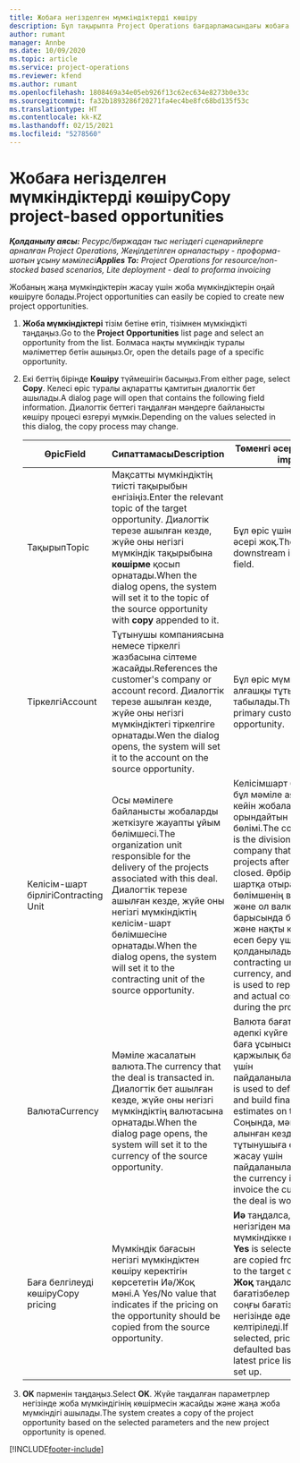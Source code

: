 ```yaml
---
title: Жобаға негізделген мүмкіндіктерді көшіру
description: Бұл тақырыпта Project Operations бағдарламасындағы жобаға негізделген мүмкіндіктерді көшіру туралы ақпарат берілген.
author: rumant
manager: Annbe
ms.date: 10/09/2020
ms.topic: article
ms.service: project-operations
ms.reviewer: kfend
ms.author: rumant
ms.openlocfilehash: 1808469a34e05eb926f13c62ec634e8273b0e33c
ms.sourcegitcommit: fa32b1893286f20271fa4ec4be8fc68bd135f53c
ms.translationtype: HT
ms.contentlocale: kk-KZ
ms.lasthandoff: 02/15/2021
ms.locfileid: "5278560"
---
```

# <a name="copy-project-based-opportunities"></a><span data-ttu-id="90601-103">Жобаға негізделген мүмкіндіктерді көшіру</span><span class="sxs-lookup"><span data-stu-id="90601-103">Copy project-based opportunities</span></span>

<span data-ttu-id="90601-104">_**Қолданылу аясы:** Ресурс/биржадан тыс негіздегі сценарийлерге арналған Project Operations, Жеңілдетілген орналастыру - проформа-шотын ұсыну мәмілесі_</span><span class="sxs-lookup"><span data-stu-id="90601-104">_**Applies To:** Project Operations for resource/non-stocked based scenarios, Lite deployment - deal to proforma invoicing_</span></span>


<span data-ttu-id="90601-105">Жобаның жаңа мүмкіндіктерін жасау үшін жоба мүмкіндіктерін оңай көшіруге болады.</span><span class="sxs-lookup"><span data-stu-id="90601-105">Project opportunities can easily be copied to create new project opportunities.</span></span> 

1. <span data-ttu-id="90601-106">**Жоба мүмкіндіктері** тізім бетіне өтіп, тізімнен мүмкіндікті таңдаңыз.</span><span class="sxs-lookup"><span data-stu-id="90601-106">Go to the **Project Opportunities** list page and select an opportunity from the list.</span></span> <span data-ttu-id="90601-107">Болмаса нақты мүмкіндік туралы мәліметтер бетін ашыңыз.</span><span class="sxs-lookup"><span data-stu-id="90601-107">Or, open the details page of a specific opportunity.</span></span> 
2. <span data-ttu-id="90601-108">Екі беттің бірінде **Көшіру** түймешігін басыңыз.</span><span class="sxs-lookup"><span data-stu-id="90601-108">From either page, select **Copy**.</span></span> <span data-ttu-id="90601-109">Келесі өріс туралы ақпаратты қамтитын диалогтік бет ашылады.</span><span class="sxs-lookup"><span data-stu-id="90601-109">A dialog page will open that contains the following field information.</span></span> <span data-ttu-id="90601-110">Диалогтік беттегі таңдалған мәндерге байланысты көшіру процесі өзгеруі мүмкін.</span><span class="sxs-lookup"><span data-stu-id="90601-110">Depending on the values selected in this dialog, the copy process may change.</span></span>

    | <span data-ttu-id="90601-111">**Өріс**</span><span class="sxs-lookup"><span data-stu-id="90601-111">**Field**</span></span> | <span data-ttu-id="90601-112">**Сипаттамасы**</span><span class="sxs-lookup"><span data-stu-id="90601-112">**Description**</span></span> | <span data-ttu-id="90601-113">**Төменгі әсер**</span><span class="sxs-lookup"><span data-stu-id="90601-113">**Downstream impact**</span></span> |
    | --- | --- | --- |
    | <span data-ttu-id="90601-114">Тақырып</span><span class="sxs-lookup"><span data-stu-id="90601-114">Topic</span></span> | <span data-ttu-id="90601-115">Мақсатты мүмкіндіктің тиісті тақырыбын енгізіңіз.</span><span class="sxs-lookup"><span data-stu-id="90601-115">Enter the relevant topic of the target opportunity.</span></span> <span data-ttu-id="90601-116">Диалогтік терезе ашылған кезде, жүйе оны негізгі мүмкіндік тақырыбына **көшірме** қосып орнатады.</span><span class="sxs-lookup"><span data-stu-id="90601-116">When the dialog opens, the system will set it to the topic of the source opportunity with **copy** appended to it.</span></span> | <span data-ttu-id="90601-117">Бұл өріс үшін төменгі әсері жоқ.</span><span class="sxs-lookup"><span data-stu-id="90601-117">There's no downstream impact for this field.</span></span> |
    | <span data-ttu-id="90601-118">Тіркелгі</span><span class="sxs-lookup"><span data-stu-id="90601-118">Account</span></span> | <span data-ttu-id="90601-119">Тұтынушы компаниясына немесе тіркелгі жазбасына сілтеме жасайды.</span><span class="sxs-lookup"><span data-stu-id="90601-119">References the customer's company or account record.</span></span> <span data-ttu-id="90601-120">Диалогтік терезе ашылған кезде, жүйе оны негізгі мүмкіндіктегі тіркелгіге орнатады.</span><span class="sxs-lookup"><span data-stu-id="90601-120">Wen the dialog opens, the system will set it to the account on the source opportunity.</span></span> | <span data-ttu-id="90601-121">Бұл өріс мүмкіндіктегі алғашқы тұтынушы болып табылады.</span><span class="sxs-lookup"><span data-stu-id="90601-121">This field is the primary customer on the opportunity.</span></span> |
    | <span data-ttu-id="90601-122">Келісім-шарт бірлігі</span><span class="sxs-lookup"><span data-stu-id="90601-122">Contracting Unit</span></span> | <span data-ttu-id="90601-123">Осы мәмілеге байланысты жобаларды жеткізуге жауапты ұйым бөлімшесі.</span><span class="sxs-lookup"><span data-stu-id="90601-123">The organization unit responsible for the delivery of the projects associated with this deal.</span></span> <span data-ttu-id="90601-124">Диалогтік терезе ашылған кезде, жүйе оны негізгі мүмкіндіктің келісім-шарт бөлімшесіне орнатады.</span><span class="sxs-lookup"><span data-stu-id="90601-124">When the dialog opens, the system will set it to the contracting unit of the source opportunity.</span></span> | <span data-ttu-id="90601-125">Келісімшарт бөлімшесі - бұл мәміле аяқталғаннан кейін жобаларды орындайтын компанияның бөлімі.</span><span class="sxs-lookup"><span data-stu-id="90601-125">The contracting unit is the division of the company that executes the projects after the deal is closed.</span></span> <span data-ttu-id="90601-126">Әрбір келісім-шартқа отыратын бөлімшенің валютасы бар және ол валюта жоба барысында болжалды және нақты құн туралы есеп беру үшін қолданылады.</span><span class="sxs-lookup"><span data-stu-id="90601-126">Every contracting unit has a currency, and this currency is used to report estimated and actual costs incurred during the project.</span></span> |
    | <span data-ttu-id="90601-127">Валюта</span><span class="sxs-lookup"><span data-stu-id="90601-127">Currency</span></span> | <span data-ttu-id="90601-128">Мәміле жасалатын валюта.</span><span class="sxs-lookup"><span data-stu-id="90601-128">The currency that the deal is transacted in.</span></span> <span data-ttu-id="90601-129">Диалогтік бет ашылған кезде, жүйе оны негізгі мүмкіндіктің валютасына орнатады.</span><span class="sxs-lookup"><span data-stu-id="90601-129">When the dialog page opens, the system will set it to the currency of the source opportunity.</span></span> | <span data-ttu-id="90601-130">Валюта бағатізбесін әдепкі күйге келтіру және баға ұсынысы бойынша қаржылық бағалауды құру үшін пайдаланылады.</span><span class="sxs-lookup"><span data-stu-id="90601-130">Currency is used to default a price list and build financial estimates on the quote.</span></span> <span data-ttu-id="90601-131">Соңында, мәміле жеңіп алынған кезде валюта тұтынушыға есеп-шот жасау үшін пайдаланылады.</span><span class="sxs-lookup"><span data-stu-id="90601-131">Eventually, the currency is used to invoice the customer when the deal is won.</span></span> |
    | <span data-ttu-id="90601-132">Баға белгілеуді көшіру</span><span class="sxs-lookup"><span data-stu-id="90601-132">Copy pricing</span></span> | <span data-ttu-id="90601-133">Мүмкіндік бағасын негізгі мүмкіндіктен көшіру керектігін көрсететін Иә/Жоқ мәні.</span><span class="sxs-lookup"><span data-stu-id="90601-133">A Yes/No value that indicates if the pricing on the opportunity should be copied from the source opportunity.</span></span> | <span data-ttu-id="90601-134">**Иә** таңдалса, бағатізбелер негізгіден мақсатты мүмкіндікке көшіріледі.</span><span class="sxs-lookup"><span data-stu-id="90601-134">If **Yes** is selected, price lists are copied from the source to the target opportunity.</span></span> <span data-ttu-id="90601-135">**Жоқ** таңдалса, бағатізбелер орнатылған соңғы бағатізбелер негізінде әдепкі қалпына келтіріледі.</span><span class="sxs-lookup"><span data-stu-id="90601-135">If **No** is selected, price lists are defaulted based on the latest price lists that were set up.</span></span> |

3. <span data-ttu-id="90601-136">**OK** пәрменін таңдаңыз.</span><span class="sxs-lookup"><span data-stu-id="90601-136">Select **OK**.</span></span> <span data-ttu-id="90601-137">Жүйе таңдалған параметрлер негізінде жоба мүмкіндігінің көшірмесін жасайды және жаңа жоба мүмкіндігі ашылады.</span><span class="sxs-lookup"><span data-stu-id="90601-137">The system creates a copy of the project opportunity based on the selected parameters and the new project opportunity is opened.</span></span>


[!INCLUDE[footer-include](../includes/footer-banner.md)]